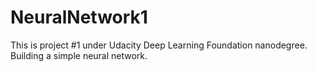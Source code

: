 # NeuralNetwork1

This is project #1 under Udacity Deep Learning Foundation nanodegree. Building a simple neural network.
